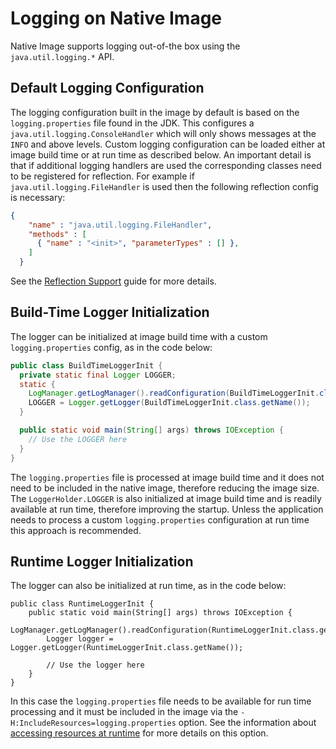# Logging on Native Image

Native Image supports logging out-of-the box using the `java.util.logging.*` API.

## Default Logging Configuration

The logging configuration built in the image by default is based on the `logging.properties` file found in the JDK.
This configures a `java.util.logging.ConsoleHandler` which will only shows messages at the `INFO` and above levels.
Custom logging configuration can be loaded either at image build time or at run time as described below.
An important detail is that if additional logging handlers are used the corresponding classes need to be registered for reflection.
For example if `java.util.logging.FileHandler` is used then the following reflection config is necessary:
```json
{
    "name" : "java.util.logging.FileHandler",
    "methods" : [
      { "name" : "<init>", "parameterTypes" : [] },
    ]
  }
```
See the [Reflection Support](Reflection.md) guide for more details.


## Build-Time Logger Initialization

The logger can be initialized at image build time with a custom `logging.properties` config, as in the code below:
```java
public class BuildTimeLoggerInit {
  private static final Logger LOGGER;
  static {
    LogManager.getLogManager().readConfiguration(BuildTimeLoggerInit.class.getResourceAsStream("logging.properties"));
    LOGGER = Logger.getLogger(BuildTimeLoggerInit.class.getName());
  }

  public static void main(String[] args) throws IOException {
    // Use the LOGGER here
  }
}
```

The `logging.properties` file is processed at image build time and it does not need to be included in the native image, therefore reducing the image size.
The `LoggerHolder.LOGGER` is also initialized at image build time and is readily available at run time, therefore improving the startup.
Unless the application needs to process a custom `logging.properties` configuration at run time this approach is recommended.


## Runtime Logger Initialization

The logger can also be initialized at run time, as in the code below:

```
public class RuntimeLoggerInit {
    public static void main(String[] args) throws IOException {
        LogManager.getLogManager().readConfiguration(RuntimeLoggerInit.class.getResourceAsStream("logging.properties"));
        Logger logger = Logger.getLogger(RuntimeLoggerInit.class.getName());

        // Use the logger here
    }
}
```

In this case the `logging.properties` file needs to be available for run time processing and it must be included in the image via the `-H:IncludeResources=logging.properties` option.
See the information about [accessing resources at runtime](Resources.md) for more details on this option.
